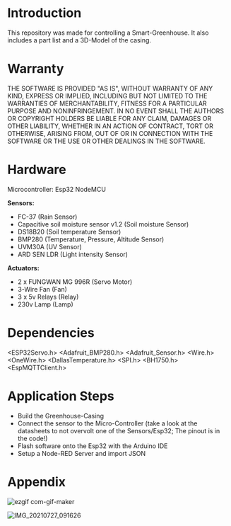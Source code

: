 # Introduction
This repository was made for controlling a Smart-Greenhouse. It also includes a part list and a 3D-Model of the casing.

# Warranty
THE SOFTWARE IS PROVIDED "AS IS", WITHOUT WARRANTY OF ANY KIND, EXPRESS OR
IMPLIED, INCLUDING BUT NOT LIMITED TO THE WARRANTIES OF MERCHANTABILITY, FITNESS
FOR A PARTICULAR PURPOSE AND NONINFRINGEMENT. IN NO EVENT SHALL THE AUTHORS OR
COPYRIGHT HOLDERS BE LIABLE FOR ANY CLAIM, DAMAGES OR OTHER LIABILITY, WHETHER
IN AN ACTION OF CONTRACT, TORT OR OTHERWISE, ARISING FROM, OUT OF OR IN
CONNECTION WITH THE SOFTWARE OR THE USE OR OTHER DEALINGS IN THE SOFTWARE.

# Hardware
Microcontroller: Esp32 NodeMCU


**Sensors:**
- FC-37 (Rain Sensor)
- Capacitive soil moisture sensor v1.2 (Soil moisture Sensor)
- DS18B20 (Soil temperature Sensor)
- BMP280 (Temperature, Pressure, Altitude Sensor)
- UVM30A (UV Sensor)
- ARD SEN LDR (Light intensity Sensor)

**Actuators:**
- 2 x FUNGWAN MG 996R (Servo Motor)
- 3-Wire Fan (Fan)
- 3 x 5v Relays (Relay)
- 230v Lamp (Lamp)

# Dependencies
<ESP32Servo.h>
<Adafruit_BMP280.h>
<Adafruit_Sensor.h>
<Wire.h>
<OneWire.h>
<DallasTemperature.h>
<SPI.h>
<BH1750.h>
<EspMQTTClient.h>

# Application Steps
- Build the Greenhouse-Casing
- Connect the sensor to the Micro-Controller (take a look at the datasheets to not overvolt one of the Sensors/Esp32; The pinout is in the code!)
- Flash software onto the Esp32 with the Arduino IDE
- Setup a Node-RED Server and import JSON

# Appendix

![ezgif com-gif-maker](https://user-images.githubusercontent.com/75416341/127112592-78f6b7f0-ea5b-4a79-b5cd-c291f216eaac.gif)

![IMG_20210727_091626](https://user-images.githubusercontent.com/75416341/127112250-a71cf4f3-a005-45c8-820c-38667a2630aa.jpg)








